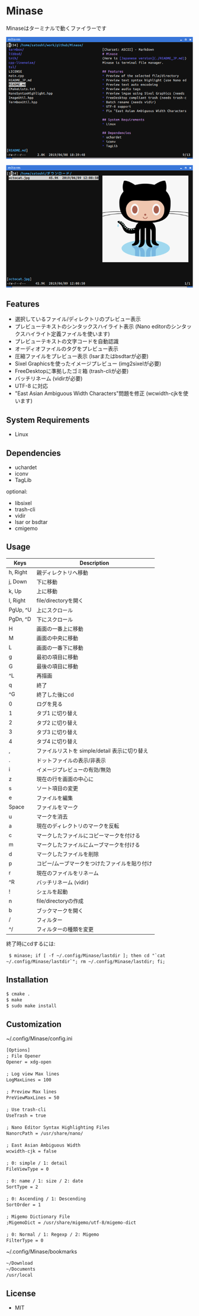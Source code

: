 # Minase
Minaseはターミナルで動くファイラーです

![image](./screenshot00.png)

![image](./screenshot01.png)

## Features
* 選択しているファイル/ディレクトリのプレビュー表示
* プレビューテキストのシンタックスハイライト表示 (Nano editorのシンタックスハイライト定義ファイルを使います)
* プレビューテキストの文字コードを自動認識
* オーディオファイルのタグをプレビュー表示
* 圧縮ファイルをプレビュー表示 (lsarまたはbsdtarが必要)
* Sixel Graphicsを使ったイメージプレビュー (img2sixelが必要)
* FreeDesktopに準拠したゴミ箱 (trash-cliが必要)
* バッチリネーム (vidirが必要)
* UTF-8 に対応
* "East Asian Ambiguous Width Characters"問題を修正 (wcwidth-cjkを使います)

## System Requirements
* Linux

## Dependencies
* uchardet
* iconv
* TagLib

optional:
* libsixel
* trash-cli
* vidir
* lsar or bsdtar
* cmigemo

## Usage
|Keys|Description|
| ---- | ---- |
|h, Right| 親ディレクトリへ移動|
|j, Down| 下に移動|
|k, Up| 上に移動|
|l, Right| file/directoryを開く|
|PgUp, ^U| 上にスクロール|
|PgDn, ^D| 下にスクロール|
|H| 画面の一番上に移動|
|M| 画面の中央に移動|
|L| 画面の一番下に移動|
|g| 最初の項目に移動|
|G| 最後の項目に移動|
|^L| 再描画|
|q| 終了|
|^G| 終了した後にcd|
|0| ログを見る|
|1| タブ1 に切り替え|
|2| タブ2 に切り替え|
|3| タブ3 に切り替え|
|4| タブ4 に切り替え|
|,| ファイルリストを simple/detail 表示に切り替え|
|.| ドットファイルの表示/非表示|
|i| イメージプレビューの有効/無効|
|z| 現在の行を画面の中心に|
|s| ソート項目の変更|
|e| ファイルを編集|
|Space| ファイルをマーク|
|u| マークを消去|
|a| 現在のディレクトリのマークを反転|
|c| マークしたファイルにコピーマークを付ける|
|m| マークしたファイルにムーブマークを付ける|
|d| マークしたファイルを削除|
|p| コピー/ムーブマークをつけたファイルを貼り付け|
|r| 現在のファイルをリネーム|
|^R| バッチリネーム (vidir)|
|!| シェルを起動|
|n| file/directoryの作成|
|b| ブックマークを開く|
|/| フィルター|
|^/| フィルターの種類を変更|

終了時にcdするには:
```
 $ minase; if [ -f ~/.config/Minase/lastdir ]; then cd "`cat ~/.config/Minase/lastdir`"; rm ~/.config/Minase/lastdir; fi;
```
## Installation
```
$ cmake .
$ make
$ sudo make install
```

## Customization
~/.config/Minase/config.ini
```
[Options]
; File Opener
Opener = xdg-open

; Log view Max lines
LogMaxLines = 100

; Preview Max lines
PreViewMaxLines = 50

; Use trash-cli
UseTrash = true

; Nano Editor Syntax Highlighting Files
NanorcPath = /usr/share/nano/

; East Asian Ambiguous Width
wcwidth-cjk = false

; 0: simple / 1: detail
FileViewType = 0

; 0: name / 1: size / 2: date
SortType = 2

; 0: Ascending / 1: Descending
SortOrder = 1

; Migemo Dictionary File
;MigemoDict = /usr/share/migemo/utf-8/migemo-dict

; 0: Normal / 1: Regexp / 2: Migemo
FilterType = 0
```

~/.config/Minase/bookmarks    
```
~/Download
~/Documents
/usr/local
```

## License
* MIT
